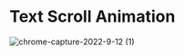 # Text Scroll Animation

![chrome-capture-2022-9-12 (1)](https://user-images.githubusercontent.com/105635441/195351433-5b625718-724f-4abe-914d-1132bbb66193.gif)
